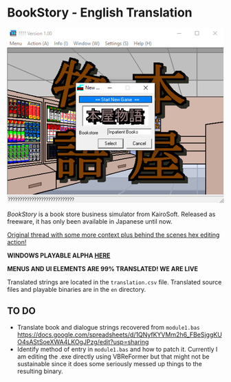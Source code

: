# BookStory - English Translation

![BOOKSTORY](img.png)

*BookStory* is a book store business simulator from KairoSoft. Released as freeware, it has only been available in Japanese until now. 

[Original thread with some more context plus behind the scenes hex editing action!](https://mobile.twitter.com/unrealchill/status/1375828018711650305)

**WINDOWS PLAYABLE ALPHA [HERE](https://github.com/xraymemory/bookstory-en/releases/tag/0.5)**

**MENUS AND UI ELEMENTS ARE 99% TRANSLATED! WE ARE LIVE**


Translated strings are located in the `translation.csv` file. Translated source files and playable binaries are in the `en` directory.

## TO DO
* Translate book and dialogue strings recovered from `module1.bas` https://docs.google.com/spreadsheets/d/1QNyfKYVMm2h6_FBeSjggKUO4sAStSoeXWA4LKOgJPzg/edit?usp=sharing
* Identify method of entry in `module1.bas` and how to patch it. Currently I am editing the .exe directly using VBReFormer but that might not be sustainable since it does some seriously messed up things to the resulting binary. 
